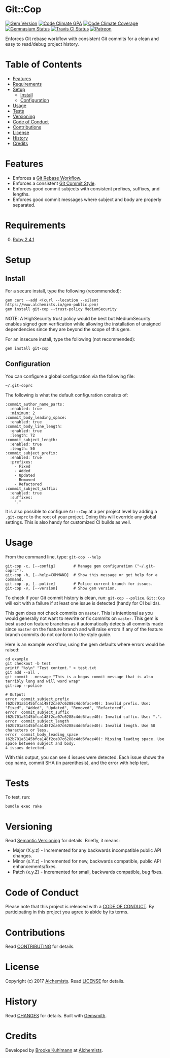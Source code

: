 # Git::Cop

[![Gem Version](https://badge.fury.io/rb/git-cop.svg)](http://badge.fury.io/rb/git-cop)
[![Code Climate GPA](https://codeclimate.com/github/bkuhlmann/git-cop.svg)](https://codeclimate.com/github/bkuhlmann/git-cop)
[![Code Climate Coverage](https://codeclimate.com/github/bkuhlmann/git-cop/coverage.svg)](https://codeclimate.com/github/bkuhlmann/git-cop)
[![Gemnasium Status](https://gemnasium.com/bkuhlmann/git-cop.svg)](https://gemnasium.com/bkuhlmann/git-cop)
[![Travis CI Status](https://secure.travis-ci.org/bkuhlmann/git-cop.svg)](https://travis-ci.org/bkuhlmann/git-cop)
[![Patreon](https://img.shields.io/badge/patreon-donate-brightgreen.svg)](https://www.patreon.com/bkuhlmann)

Enforces Git rebase workflow with consistent Git commits for a clean and easy to read/debug project
history.

<!-- Tocer[start]: Auto-generated, don't remove. -->

# Table of Contents

- [Features](#features)
- [Requirements](#requirements)
- [Setup](#setup)
  - [Install](#install)
  - [Configuration](#configuration)
- [Usage](#usage)
- [Tests](#tests)
- [Versioning](#versioning)
- [Code of Conduct](#code-of-conduct)
- [Contributions](#contributions)
- [License](#license)
- [History](#history)
- [Credits](#credits)

<!-- Tocer[finish]: Auto-generated, don't remove. -->

# Features

- Enforces a [Git Rebase Workflow](http://www.bitsnbites.eu/a-tidy-linear-git-history).
- Enforces a consistent [Git Commit Style](https://github.com/bkuhlmann/style_guides/blob/master/tools/git.md#commits).
- Enforces good commit subjects with consistent prefixes, suffixes, and lengths.
- Enforces good commit messages where subject and body are properly separated.

# Requirements

0. [Ruby 2.4.1](https://www.ruby-lang.org)

# Setup

## Install

For a secure install, type the following (recommended):

    gem cert --add <(curl --location --silent https://www.alchemists.io/gem-public.pem)
    gem install git-cop --trust-policy MediumSecurity

NOTE: A HighSecurity trust policy would be best but MediumSecurity enables signed gem verification
while allowing the installation of unsigned dependencies since they are beyond the scope of this
gem.

For an insecure install, type the following (not recommended):

    gem install git-cop

## Configuration

You can configure a global configuration via the following file:

    ~/.git-coprc

The following is what the default configuration consists of:

    :commit_author_name_parts:
      :enabled: true
      :minimum: 2
    :commit_body_leading_space:
      :enabled: true
    :commit_body_line_length:
      :enabled: true
      :length: 72
    :commit_subject_length:
      :enabled: true
      :length: 50
    :commit_subject_prefix:
      :enabled: true
      :prefixes:
        - Fixed
        - Added
        - Updated
        - Removed
        - Refactored
    :commit_subject_suffix:
      :enabled: true
      :suffixes:
        "."

It is also possible to configure `Git::Cop` at a per project level by adding a `.git-coprc` to the
root of your project. Doing this will override any global settings. This is also handy for
customized CI builds as well.

# Usage

From the command line, type: `git-cop --help`

    git-cop -c, [--config]        # Manage gem configuration ("~/.git-coprc").
    git-cop -h, [--help=COMMAND]  # Show this message or get help for a command.
    git-cop -p, [--police]        # Police current branch for issues.
    git-cop -v, [--version]       # Show gem version.

To check if your Git commit history is clean, run: `git-cop --police`. `Git::Cop` will exit with a
failure if at least one issue is detected (handy for CI builds).

This gem does not check commits on `master`. This is intentional as you would generally not want to
rewrite or fix commits on `master`. This gem is best used on feature branches as it automatically
detects all commits made since `master` on the feature branch and will raise errors if any of the
feature branch commits do not conform to the style guide.

Here is an example workflow, using the gem defaults where errors would be raised:

    cd example
    git checkout -b test
    printf "%s\n" "Test content." > test.txt
    git add --all .
    git commit --message "This is a bogus commit message that is also terribly long and will word wrap"
    git-cop --police

    # Output:
    error  commit_subject_prefix (62b701a5145bfca148f2ca07c6288c4dd6face40): Invalid prefix. Use: "Fixed", "Added", "Updated", "Removed", "Refactored".
    error  commit_subject_suffix (62b701a5145bfca148f2ca07c6288c4dd6face40): Invalid suffix. Use: ".".
    error  commit_subject_length (62b701a5145bfca148f2ca07c6288c4dd6face40): Invalid length. Use 50 characters or less.
    error  commit_body_leading_space (62b701a5145bfca148f2ca07c6288c4dd6face40): Missing leading space. Use space between subject and body.
    4 issues detected.

With this output, you can see 4 issues were detected. Each issue shows the cop name, commit SHA (in
parenthesis), and the error with help text.

# Tests

To test, run:

    bundle exec rake

# Versioning

Read [Semantic Versioning](http://semver.org) for details. Briefly, it means:

- Major (X.y.z) - Incremented for any backwards incompatible public API changes.
- Minor (x.Y.z) - Incremented for new, backwards compatible, public API enhancements/fixes.
- Patch (x.y.Z) - Incremented for small, backwards compatible, bug fixes.

# Code of Conduct

Please note that this project is released with a [CODE OF CONDUCT](CODE_OF_CONDUCT.md). By
participating in this project you agree to abide by its terms.

# Contributions

Read [CONTRIBUTING](CONTRIBUTING.md) for details.

# License

Copyright (c) 2017 [Alchemists](https://www.alchemists.io).
Read [LICENSE](LICENSE.md) for details.

# History

Read [CHANGES](CHANGES.md) for details.
Built with [Gemsmith](https://github.com/bkuhlmann/gemsmith).

# Credits

Developed by [Brooke Kuhlmann](https://www.alchemists.io) at
[Alchemists](https://www.alchemists.io).
